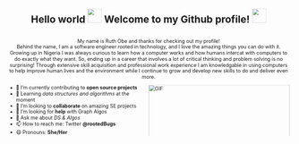 
<svg fill="none" viewBox="0 0 800 400" width="800" height="400" xmlns="http://www.w3.org/2000/svg">
	<foreignObject width="100%" height="100%">
		<div xmlns="http://www.w3.org/1999/xhtml">
  <div>
    <h1 align="center"> Hello world <img 
        src="https://user-images.githubusercontent.com/18552051/148887049-484d8286-be25-4a6b-b4be-4e1df42b9c21.gif" width="40px" style="max-width: 100%;" 
      /> Welcome to my Github profile! 
      <img 
        src="https://user-images.githubusercontent.com/18552051/148884786-a1f79b38-20a0-4d97-ae9d-a061a242241e.gif" width="40px" style="max-width: 100%;"
      />
    </h1>
  
  <br>
  
  <div align="center" >
    <span>My name is Ruth Obe and thanks for checking out my profile!</span> <br>
    <span>Behind the name, I am a software engineer rooted in technology, and I love the amazing things you can do with it. Growing up in Nigeria I was always curious to learn how a computer works and how humans intercat with computers to do exactly what they want. So, ending up in a career that involves a lot of critical thinking and problem solving is no surprising! Through extensive skill acquisition and professional work experience I am knowledgable in using computers to help improve human lives and the environment while I continue to grow and develop new skills to do and deliver even more.</span>
  </div>
  
  <p><img align="right" height="300" width="400" alt="GIF" src="https://user-images.githubusercontent.com/18552051/148894220-9ab7a138-f272-4c44-bc3a-d4336155a9bb.png" style="max-width: 100%;"></p>

  <ul>
    <li>🔭 I’m currently contributing to <strong>open source projects</strong></li>
    <li>🌱 Learning <i>data structures and algorithms</i> at the moment</li>
    <li>👯 I’m looking to <strong>collaborate</strong> on amazing SE projects</li>
    <li>🤔 I’m looking for <strong>help</strong> with Graph Algos</li>
    <li>💬 Ask me about <i>DS & Algos</i></li>
    <li>📫 How to reach me: Twitter <strong>@rootedBugs</strong></li>
    <li>😄 Pronouns: <strong>She/Her</strong></li>
    <li>⚡ Fun fact: <strong>I'm cool</strong> 😎</li>
  </ul>

<br>
<br> 
<div style="max-width: 100%;">
 <p align="center">
      <img alt="github-readme-stats"
         src="https://github-readme-stats.vercel.app/api?username=rooted1&show_icons=true&theme=merko" 
      />
      <img alt="top_langs" src="https://github-readme-stats.vercel.app/api/top-langs/?username=rooted1&layout=compact&langs_count=8&theme=merko" />
 </p>
 
</div>
<div align="center">
      <a href="https://github.com/Rooted1/DS_Tutorial"><img alt="DS_Tutorials"
         src="https://github-readme-stats.vercel.app/api/pin/?username=rooted1&repo=DS_Tutorial&theme=merko" width="400" height="140"
      /><a>
      <a href="https://github.com/Rooted1/squlla-learning-system"><img alt="squlla_learning_system"
         src="https://github-readme-stats.vercel.app/api/pin/?username=rooted1&repo=squlla-learning-system&theme=merko" 
      /><a>
      <a href="https://github.com/Rooted1/WEFly"><img alt="wefly"
         src="https://github-readme-stats.vercel.app/api/pin/?username=rooted1&repo=WEFly&theme=merko" width="400" height="140"
      /><a>
      <a href="https://github.com/Rooted1/SketchUp"><img alt="sketchup"
         src="https://github-readme-stats.vercel.app/api/pin/?username=rooted1&repo=SketchUp&theme=merko" width="400" height="140"
      /><a>
      <a href="https://github.com/Rooted1/BabyFaceBook"><img alt="babyfacebook"
         src="https://github-readme-stats.vercel.app/api/pin/?username=rooted1&repo=BabyFaceBook&theme=merko" width="400" height="140"
      /><a>
      <a href="https://github.com/Rooted1/Project-CineMass"><img alt="project-cinemass"
         src="https://github-readme-stats.vercel.app/api/pin/?username=rooted1&repo=Project-CineMass&theme=merko" width="400" height="140"
      /><a>
 </div>

   
    
</div>
</div>
</foreignObject>
</svg>
